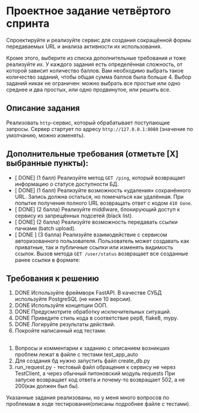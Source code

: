 # Проектное задание четвёртого спринта

Спроектируйте и реализуйте сервис для создания сокращённой формы передаваемых URL и анализа активности их использования.

Кроме этого, выберите из списка дополнительные требования и тоже реализуйте их. У каждого задания есть определённая сложность, от которой зависит количество баллов. Вам необходимо выбрать такое количество заданий, чтобы общая сумма баллов была больше 4. Выбор заданий никак не ограничен: можно выбрать все простые или одно среднее и два простых, или одно продвинутое, или решить все.

## Описание задания

Реализовать `http`-сервис, который обрабатывает поступающие запросы. Сервер стартует по адресу `http://127.0.0.1:8080` (значение по умолчанию, можно изменять).


## Дополнительные требования (отметьте [Х] выбранные пункты):

- [ DONE] (1 балл) Реализуйте метод `GET /ping`, который возвращает информацию о статусе доступности БД.
- [ DONE] (1 балл) Реализуйте возможность «удаления» сохранённого URL. Запись должна остаться, но помечаться как удалённая. При попытке получения полного URL возвращать ответ с кодом `410 Gone`.
- [ DONE] (2 балла) Реализуйте middlware, блокирующий доступ к сервису из запрещённых подсетей (black list).
- [ DONE] (2 балла) Реализуйте возможность передавать ссылки пачками (batch upload).
- [ DONE ] (3 балла) Реализуйте взаимодействие с сервисом авторизованного пользователя. Пользователь может создавать как приватные, так и публичные ссылки или изменять видимость ссылок. Вызов метода `GET /user/status` возвращает все созданные ранее ссылки в формате:



## Требования к решению

1. DONE Используйте фреймворк FastAPI. В качестве СУБД используйте PostgreSQL (не ниже 10 версии).
2. DONE Используйте концепции ООП.
3. DONE Предусмотрите обработку исключительных ситуаций.
4. DONE Приведите стиль кода в соответствие pep8, flake8, mypy.
5. DONE Логируйте результаты действий.
6. Покройте написанный код тестами.


##
1. Вопросы и комментарии к заданию с описанием возникших проблем лежат в файле с тестами test_app_auto
2. Для создания бд нужно запустить файл create_db.py
3. run_request.py - тестовый файл обращения к сервису не через TestClient, а через обычный питоновский модуль requests
При запуске возвращает код ответа и почему-то возвращает 502, а не 200(как должен был бы). 

Указанные задания реализованы, но у меня много вопросов по проблемам в ходе тестирования(описаны подробнее файле с тестами).
